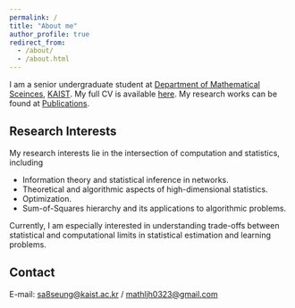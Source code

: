```yaml
---
permalink: /
title: "About me"
author_profile: true
redirect_from: 
  - /about/
  - /about.html
---
```



I am a senior undergraduate student at [Department of Mathematical Sceinces](https://mathsci.kaist.ac.kr/home/), [KAIST](https://www.kaist.ac.kr/en/). My full CV is available [here](/files/CV_Brian.pdf). My research works can be found at [Publications](https://brianlee97.github.io/publications/).


Research Interests
------
My research interests lie in the intersection of computation and statistics, including
* Information theory and statistical inference in networks.
* Theoretical and algorithmic aspects of high-dimensional statistics.
* Optimization.
* Sum-of-Squares hierarchy and its applications to algorithmic problems.

Currently, I am especially interested in understanding trade-offs between statistical and computational limits in statistical estimation and learning problems.


Contact
------
E-mail: <sa8seung@kaist.ac.kr> / <mathljh0323@gmail.com>
